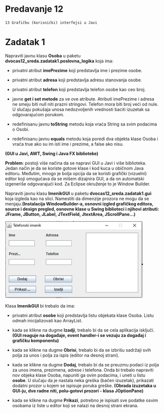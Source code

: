 # Predavanje 12

	13 Grafičku (korisnički) interfejsi u Javi


# Zadatak 1


Napraviti javnu klasu **Osoba** u paketu **dvocas12_sreda.zadatak1.poslovna_logika** koja ima:


- privatni atribut **imePrezime** koji predstavlja ime i prezime osobe.
- privatni atribut **adresa** koji predstavlja adresu stanovanja osobe.
- privatni atribut **telefon** koji predstavlja telefon osobe kao ceo broj.



- javne **get i set metode** za ve ove atribute. Atributi imePrezime i adresa ne smeju biti null niti prazni stringovi. Telefon mora biti broj veći od nule. U slučaju pokušaja unosa nedozvoljenih vrednosti baciti izuzetak sa odgovarajućom porukom.
- redefinisanu javnu **toString** metodu koja vraća String sa svim podacima o Osobi.
- redefinisanu javnu **equals** metodu koja poredi dva objekta klase Osoba i vraća true ako su im isti ime i prezime, a false ako nisu.


**(GUI u Javi, AWT, Swing i Java FX biblioteke)**


**Problem**: postoji više načina da se napravi GUI u Javi i više biblioteka. Jedan način je da se koriste gotove klase i kod kuca u običnom Java editoru. Međutim, mnogo je bolja opcija da se koristi grafički (vizuelni) editor koji omogućava da se mišem dizajnira GUI, a da on automatski izgeneriše odgovarajući kod. Za Eclipse okruženje to je Window Builder.


Napraviti javnu klasu **ImenikGUI** u paketu **dvocas12_sreda.zadatak1.gui** koja izgleda kao na slici. Namestiti da dimenzije prozora ne mogu da se menjaju.**(Instalacija WindowBuilder-a, osnovni izgled grafičkog editora, source i design pregled, osnovne klase u Swing biblioteci i njihovi atributi: JFrame, JButton, JLabel, JTextField, JtextArea, JScrollPane...)**


![ImenikGUI](ImenikGUI.jpg)


Klasa **ImenikGUI** bi trebalo da ima: 

- privatni atribut **osobe** koji predstavlja listu objekata klase Osoba. Listu odmah inicijalizovati kao ArrayList.


- kada se klikne na dugme **Izadji**, trebalo bi da se cela aplikacija isključi. **(GUI reaguje na događaje, event handler-i se vezuju za događaj i grafičku komponentu)**

- kada se klikne na dugme **Obrisi**, trebalo bi da se izbrišu sadržaji svih polja za unos i polja za ispis (editor na desnoj strani).

- kada se klikne na dugme **Dodaj**, trebalo bi da se preuzmu podaci iz polja za unos imena, prezimena, adrese i telefona. Onda bi trebalo napraviti nov objeka klase Osoba, napuniti ga ovim podacima, i uneti u listu **osobe**. U slučaju da je nastala neka greška (bačen izuzetak), prikazati dodatni prozor u kojem se ispisuje poruka greške. **(Obrada izuzetaka u GUI-ju, dve radne niti, polu-gotovi prozori - klasa JOptionPane)**

- kada se klikne na dugme **Prikazi**, potrebno je ispisati sve podatke osvim osobama iz liste u editor koji se nalazi na desnoj strani ekrana.